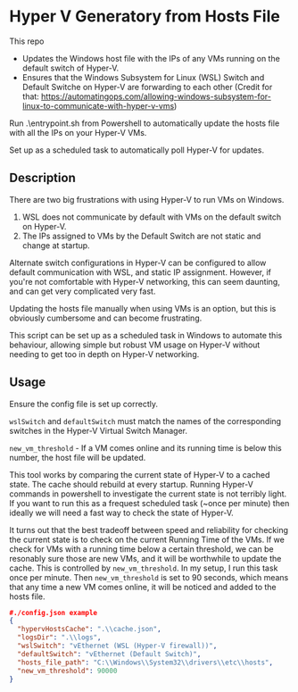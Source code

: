 # Hyper V Generatory from Hosts File

This repo
 - Updates the Windows host file with the IPs of any VMs running on the default switch of Hyper-V.
 - Ensures that the Windows Subsystem for Linux (WSL) Switch and Default Switche on Hyper-V are forwarding to each other (Credit for that: https://automatingops.com/allowing-windows-subsystem-for-linux-to-communicate-with-hyper-v-vms)

 Run .\\entrypoint.sh from Powershell to automatically update the hosts file with all the IPs on your Hyper-V VMs.  

 Set up as a scheduled task to automatically poll Hyper-V for updates.

## Description

There are two big frustrations with using Hyper-V to run VMs on Windows. 
1. WSL does not communicate by default with VMs on the default switch on Hyper-V.
2. The IPs assigned to VMs by the Default Switch are not static and change at startup. 

Alternate switch configurations in Hyper-V can be configured to allow default communication with WSL, and static IP assignment. However, if you're not comfortable with Hyper-V networking, this can seem daunting, and can get very complicated very fast.

Updating the hosts file manually when using VMs is an option, but this is obviously cumbersome and can become frustrating. 

This script can be set up as a scheduled task in Windows to automate this behaviour, allowing simple but robust VM usage on Hyper-V without needing to get too in depth on Hyper-V networking. 

## Usage

Ensure the config file is set up correctly. 

`wslSwitch` and `defaultSwitch` must match the names of the corresponding switches in the Hyper-V Virtual Switch Manager. 

`new_vm_threshold` - If a VM comes online and its running time is below this number, the host file will be updated. 

This tool works by comparing the current state of Hyper-V to a cached state. The cache should rebuild at every startup. Running Hyper-V commands in powershell to investigate the current state is not terribly light. If you want to run this as a frequest scheduled task (~once per minute) then ideally we will need a fast way to check the state of Hyper-V. 

It turns out that the best tradeoff between speed and reliability for checking the current state is to check on the current Running Time of the VMs. If we check for VMs with a running time below a certain threshold, we can be resonably sure those are new VMs, and it will be worthwhile to update the cache. This is controlled by `new_vm_threshold`. In my setup, I run this task once per minute. Then `new_vm_threshold` is set to 90 seconds, which means that any time a new VM comes online, it will be noticed and added to the hosts file. 


```json 
#./config.json example
{
  "hypervHostsCache": ".\\cache.json",
  "logsDir": ".\\logs",
  "wslSwitch": "vEthernet (WSL (Hyper-V firewall))",
  "defaultSwitch": "vEthernet (Default Switch)",
  "hosts_file_path": "C:\\Windows\\System32\\drivers\\etc\\hosts",
  "new_vm_threshold": 90000
}
```